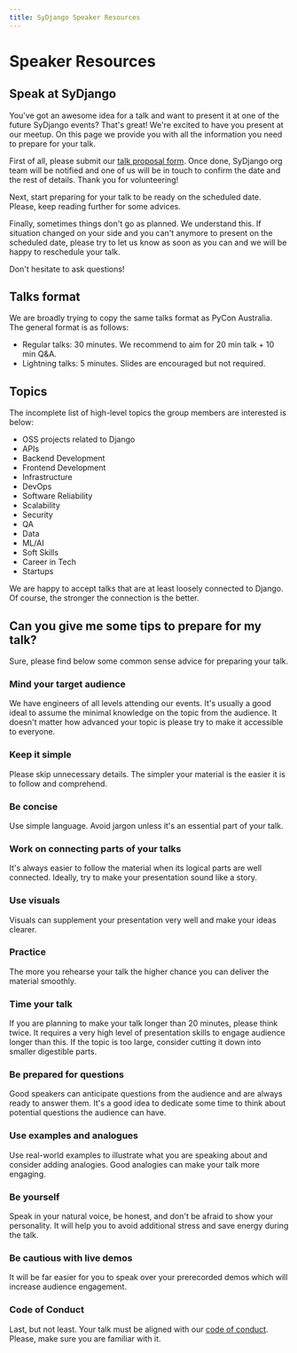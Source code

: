 ```yaml
---
title: SyDjango Speaker Resources
---
```


# Speaker Resources

## Speak at SyDjango

You've got an awesome idea for a talk and want to present it at one of the future SyDjango events?
That's great! We're excited to have you present at our meetup. On this page we provide you with all
the information you need to prepare for your talk.

First of all, please submit our [talk proposal form](https://sydjango.org/propose-talk). Once done,
SyDjango org team will be notified and one of us will be in touch to confirm the date and the rest
of details. Thank you for volunteering!

Next, start preparing for your talk to be ready on the scheduled date. Please, keep reading further
for some advices.

Finally, sometimes things don't go as planned. We understand this. If situation changed on your side
and you can't anymore to present on the scheduled date, please try to let us know as soon as you can
and we will be happy to reschedule your talk.

Don't hesitate to ask questions!

## Talks format

We are broadly trying to copy the same talks format as PyCon Australia. The general format is as
follows:

- Regular talks: 30 minutes. We recommend to aim for 20 min talk + 10 min Q&A.
- Lightning talks: 5 minutes. Slides are encouraged but not required.

## Topics

The incomplete list of high-level topics the group members are interested is below:

- OSS projects related to Django
- APIs
- Backend Development
- Frontend Development
- Infrastructure
- DevOps
- Software Reliability
- Scalability
- Security
- QA
- Data
- ML/AI
- Soft Skills
- Career in Tech
- Startups

We are happy to accept talks that are at least loosely connected to Django. Of course, the stronger
the connection is the better.

## Can you give me some tips to prepare for my talk?

Sure, please find below some common sense advice for preparing your talk.

### Mind your target audience

We have engineers of all levels attending our events. It's usually a good ideal to assume the
minimal knowledge on the topic from the audience. It doesn't matter how advanced your topic is
please try to make it accessible to everyone.

### Keep it simple

Please skip unnecessary details. The simpler your material is the easier it is to follow and
comprehend.

### Be concise

Use simple language. Avoid jargon unless it's an essential part of your talk.

### Work on connecting parts of your talks

It's always easier to follow the material when its logical parts are well connected. Ideally, try to
make your presentation sound like a story.

### Use visuals

Visuals can supplement your presentation very well and make your ideas clearer.

### Practice

The more you rehearse your talk the higher chance you can deliver the material smoothly.

### Time your talk

If you are planning to make your talk longer than 20 minutes, please think twice. It requires a very
high level of presentation skills to engage audience longer than this. If the topic is too large,
consider cutting it down into smaller digestible parts.

### Be prepared for questions

Good speakers can anticipate questions from the audience and are always ready to answer them. It's a
good idea to dedicate some time to think about potential questions the audience can have.

### Use examples and analogues

Use real-world examples to illustrate what you are speaking about and consider adding analogies.
Good analogies can make your talk more engaging.

### Be yourself

Speak in your natural voice, be honest, and don't be afraid to show your personality. It will help
you to avoid additional stress and save energy during the talk.

### Be cautious with live demos

It will be far easier for you to speak over your prerecorded demos which will increase audience
engagement.

### Code of Conduct

Last, but not least. Your talk must be aligned with our
[code of conduct](https://sydjango.org/code). Please, make sure you are familiar with it.
